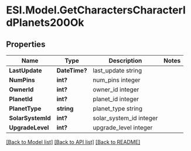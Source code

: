 # ESI.Model.GetCharactersCharacterIdPlanets200Ok
## Properties

Name | Type | Description | Notes
------------ | ------------- | ------------- | -------------
**LastUpdate** | **DateTime?** | last_update string | 
**NumPins** | **int?** | num_pins integer | 
**OwnerId** | **int?** | owner_id integer | 
**PlanetId** | **int?** | planet_id integer | 
**PlanetType** | **string** | planet_type string | 
**SolarSystemId** | **int?** | solar_system_id integer | 
**UpgradeLevel** | **int?** | upgrade_level integer | 

[[Back to Model list]](../README.md#documentation-for-models) [[Back to API list]](../README.md#documentation-for-api-endpoints) [[Back to README]](../README.md)

